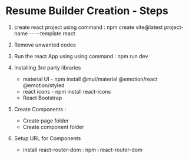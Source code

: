 # Resume Builder Creation - Steps 

1. create react project using command : npm create vite@latest project-name -- --template react

2. Remove unwanted codes

3. Run the react App using  using command : npm run dev

4. Installing 3rd party libraries
    - material UI - npm install @mui/material @emotion/react @emotion/styled
    - react icons - npm install react-icons
    - React Bootstrap

5. Create Components :
    - Create page folder
    - Create component folder

6. Setup URL for Components
    - install react-router-dom :  npm i react-router-dom